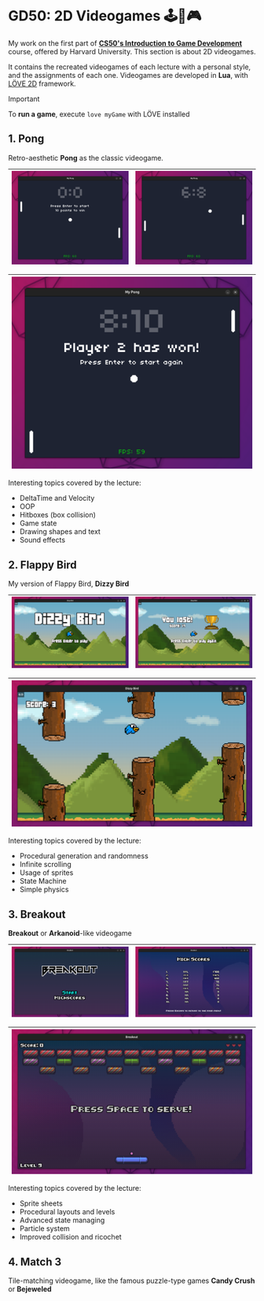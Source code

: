 # GD50: 2D Videogames 🕹️👾🎮

My work on the first part of [**CS50's Introduction to Game Development**](https://www.edx.org/learn/game-development/harvard-university-cs50-s-introduction-to-game-development) course, offered by Harvard University. This section is about 2D videogames.  

It contains the recreated videogames of each lecture with a personal style, and the assignments of each one. Videogames are developed in **Lua**, with [LÖVE 2D](https://github.com/love2d/love) framework.  

> [!IMPORTANT]  
> To **run a game**, execute `love myGame` with LÖVE installed

## 1. Pong

Retro-aesthetic **Pong** as the classic videogame.  

| ![img](myPong/img/pong1.png)|![img](myPong/img/pong2.png) |
|---|---|

| ![img](myPong/img/pong3.png) |
| -- |  

Interesting topics covered by the lecture:
- DeltaTime and Velocity
- OOP
- Hitboxes (box collision)
- Game state
- Drawing shapes and text
- Sound effects 

## 2. Flappy Bird

My version of Flappy Bird, **Dizzy Bird**

| ![img](myFlappyBird/img/dizzyBird1.png)|![img](myFlappyBird/img/dizzyBird3.png) |
|---|---|

| ![img](myFlappyBird/img/dizzyBird2.png) |
|--| 

Interesting topics covered by the lecture:
- Procedural generation and randomness
- Infinite scrolling
- Usage of sprites
- State Machine
- Simple physics

## 3. Breakout

**Breakout** or **Arkanoid**-like videogame

| ![img](myBreakout/img/breakout1.png) |![img](myBreakout/img/breakout2.png) |
|---|---|

| ![img](myBreakout/img/breakout3.png) |
|--| 

Interesting topics covered by the lecture:
- Sprite sheets
- Procedural layouts and levels
- Advanced state managing
- Particle system
- Improved collision and ricochet 

## 4. Match 3

Tile-matching videogame, like the famous puzzle-type games **Candy Crush** or **Bejeweled**